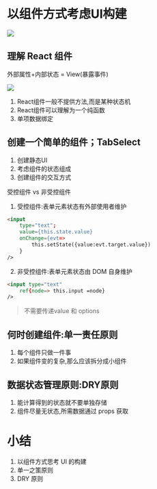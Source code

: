 # 以组件方式考虑UI构建
![](http://ww1.sinaimg.cn/large/006rAlqhly1g0lypogl2sj30m50aljv1.jpg)

## 理解 React 组件
外部属性+内部状态 = View(暴露事件)

![](http://ww1.sinaimg.cn/mw690/006rAlqhly1g0lyz0txgjj30g802l74f.jpg)

1. React组件一般不提供方法,而是某种状态机
2. React组件可以理解为一个纯函数
3. 单项数据绑定

## 创建一个简单的组件；TabSelect
1. 创建静态UI
2. 考虑组件的状态组成
3. 创建组件的交互方式


受控组件 vs 非受控组件

1. 受控组件:表单元素状态有外部使用者维护

```html
<input
    type="text";
    value={this.state.value}
    onChange={evt=>
        this.setState({value:evt.target.value})
    }
/>
```

2. 非受控组件:表单元素状态由 DOM 自身维护

```html
<input type="text"
    ref{node=> this.input =node}
/>
```
> 不需要传递value 和 options

## 何时创建组件:单一责任原则

1. 每个组件只做一件事
2. 如果组件变的复杂,那么应该拆分成小组件

## 数据状态管理原则:DRY原则
1. 能计算得到的状态就不要单独存储
2. 组件尽量无状态,所需数据通过 props 获取


# 小结

1. 以组件方式思考 UI 的构建
2. 单一之策原则
3. DRY 原则
